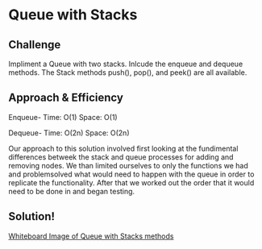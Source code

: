 # Queue with Stacks

## Challenge
Impliment a Queue with two stacks. Inlcude the enqueue and dequeue methods. The Stack methods push(), pop(), and peek() are all available.


## Approach & Efficiency
Enqueue-
Time: O(1)
Space: O(1)

Dequeue-
Time: O(2n)
Space: O(2n)

Our approach to this solution involved first looking at the fundimental differences betweek the stack and queue processes for adding and removing nodes. We than limited ourselves to only the functions we had and problemsolved what would need to happen with the queue in order to replicate the functionality. After that we worked out the order that it would need to be done in and began testing.

## Solution!
[Whiteboard Image of Queue with Stacks methods](../assets/queue_with_stacks.jpg "Solution to Code Challenge - Implement a Queue with two Stacks")